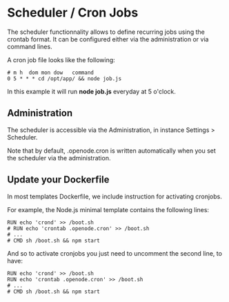 # Scheduler / Cron Jobs

The scheduler functionnality allows to define recurring jobs using the crontab format.
It can be configured either via the administration or via command lines.

A cron job file looks like the following:

    # m h  dom mon dow   command
    0 5 * * * cd /opt/app/ && node job.js

In this example it will run **node job.js** everyday at 5 o'clock.

## Administration

The scheduler is accessible via the Administration, in instance Settings > Scheduler.

Note that by default, .openode.cron is written automatically when you set the scheduler via the administration.

## Update your Dockerfile

In most templates Dockerfile, we include instruction for activating cronjobs.

For example, the Node.js minimal template contains the following lines:

    RUN echo 'crond' >> /boot.sh
    # RUN echo 'crontab .openode.cron' >> /boot.sh
    # ...
    # CMD sh /boot.sh && npm start

And so to activate cronjobs you just need to uncomment the second line, to have:

    RUN echo 'crond' >> /boot.sh
    RUN echo 'crontab .openode.cron' >> /boot.sh
    # ...
    # CMD sh /boot.sh && npm start